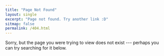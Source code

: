```yaml
---
title: "Page Not Found"
layout: single
excerpt: "Page not found. Try another link :D"
sitmap: false
permalink: /404.html
---
```


Sorry, but the page you were trying to view does not exist --- perhaps you can try searching for it below.

<script type="text/javascript">
	var GOOG_FIXURL_LANG = 'en';
	var GOOG_FIXURL_SITE = '{{ site.url }}'
</script>
<script type="text/javascript"
	src="//linkhelp.clients.google.com/tbproxy/lh/wm/fixurl.js">
</script>